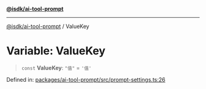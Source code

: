 [**@isdk/ai-tool-prompt**](../README.md)

***

[@isdk/ai-tool-prompt](../globals.md) / ValueKey

# Variable: ValueKey

> `const` **ValueKey**: `"值"` = `'值'`

Defined in: [packages/ai-tool-prompt/src/prompt-settings.ts:26](https://github.com/isdk/ai-tool-prompt.js/blob/6d21e06e0e8e1b8449bddc69a03bdb7d160ce970/src/prompt-settings.ts#L26)
